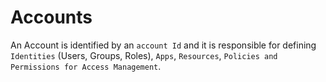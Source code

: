 # Accounts

An Account is identified by an `account Id` and it is responsible for defining `Identities` (Users, Groups, Roles), `Apps`, `Resources`, `Policies and Permissions for Access Management`.
